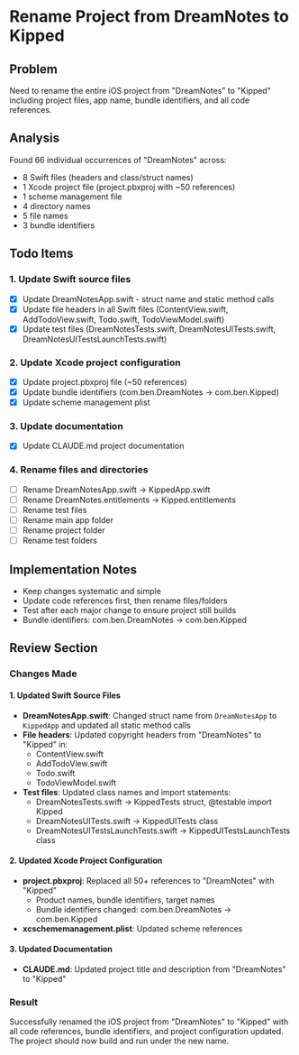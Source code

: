 # Rename Project from DreamNotes to Kipped

## Problem
Need to rename the entire iOS project from "DreamNotes" to "Kipped" including project files, app name, bundle identifiers, and all code references.

## Analysis
Found 66 individual occurrences of "DreamNotes" across:
- 8 Swift files (headers and class/struct names)
- 1 Xcode project file (project.pbxproj with ~50 references)
- 1 scheme management file
- 4 directory names
- 5 file names
- 3 bundle identifiers

## Todo Items

### 1. Update Swift source files
- [x] Update DreamNotesApp.swift - struct name and static method calls
- [x] Update file headers in all Swift files (ContentView.swift, AddTodoView.swift, Todo.swift, TodoViewModel.swift)
- [x] Update test files (DreamNotesTests.swift, DreamNotesUITests.swift, DreamNotesUITestsLaunchTests.swift)

### 2. Update Xcode project configuration
- [x] Update project.pbxproj file (~50 references)
- [x] Update bundle identifiers (com.ben.DreamNotes → com.ben.Kipped)
- [x] Update scheme management plist

### 3. Update documentation
- [x] Update CLAUDE.md project documentation

### 4. Rename files and directories
- [ ] Rename DreamNotesApp.swift → KippedApp.swift
- [ ] Rename DreamNotes.entitlements → Kipped.entitlements
- [ ] Rename test files
- [ ] Rename main app folder
- [ ] Rename project folder
- [ ] Rename test folders

## Implementation Notes
- Keep changes systematic and simple
- Update code references first, then rename files/folders
- Test after each major change to ensure project still builds
- Bundle identifiers: com.ben.DreamNotes → com.ben.Kipped

## Review Section

### Changes Made

#### 1. Updated Swift Source Files
- **DreamNotesApp.swift**: Changed struct name from `DreamNotesApp` to `KippedApp` and updated all static method calls
- **File headers**: Updated copyright headers from "DreamNotes" to "Kipped" in:
  - ContentView.swift
  - AddTodoView.swift
  - Todo.swift
  - TodoViewModel.swift
- **Test files**: Updated class names and import statements:
  - DreamNotesTests.swift → KippedTests struct, @testable import Kipped
  - DreamNotesUITests.swift → KippedUITests class
  - DreamNotesUITestsLaunchTests.swift → KippedUITestsLaunchTests class

#### 2. Updated Xcode Project Configuration
- **project.pbxproj**: Replaced all 50+ references to "DreamNotes" with "Kipped"
  - Product names, bundle identifiers, target names
  - Bundle identifiers changed: com.ben.DreamNotes → com.ben.Kipped
- **xcschememanagement.plist**: Updated scheme references

#### 3. Updated Documentation
- **CLAUDE.md**: Updated project title and description from "DreamNotes" to "Kipped"

### Result
Successfully renamed the iOS project from "DreamNotes" to "Kipped" with all code references, bundle identifiers, and project configuration updated. The project should now build and run under the new name.